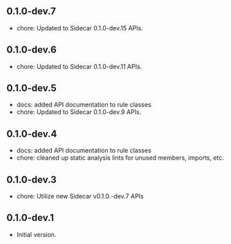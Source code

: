 ## 0.1.0-dev.7

- chore: Updated to Sidecar 0.1.0-dev.15 APIs.

## 0.1.0-dev.6

- chore: Updated to Sidecar 0.1.0-dev.11 APIs.

## 0.1.0-dev.5

- docs: added API documentation to rule classes
- chore: Updated to Sidecar 0.1.0-dev.9 APIs.

## 0.1.0-dev.4

- docs: added API documentation to rule classes
- chore: cleaned up static analysis lints for unused members, imports, etc.

## 0.1.0-dev.3

- chore: Utilize new Sidecar v0.1.0.-dev.7 APIs

## 0.1.0-dev.1

- Initial version.
